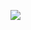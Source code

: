 ![](https://raw.githubusercontent.com/oleksandrblazhko/eai205-boychuk/Laboratory-Work-7/2-SoftwareDesign/2.7-PlantUML/UML-Deployment.puml)
